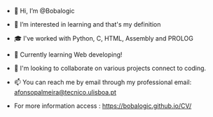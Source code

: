 - 👋 Hi, I’m @Bobalogic
- 👀 I’m interested in learning and that's my definition
- :mortar_board: I've worked with Python, C, HTML, Assembly and PROLOG
- 🌱 Currently learning Web developing!
- 💞️ I'm looking to collaborate on various projects connect to coding.
- 📫 You can reach me by email through my professional email: afonsopalmeira@tecnico.ulisboa.pt

- For more information access : https://bobalogic.github.io/CV/

<!---
Bobalogic/Bobalogic is a ✨ special ✨ repository because its `README.md` (this file) appears on your GitHub profile.
You can click the Preview link to take a look at your changes.
--->
